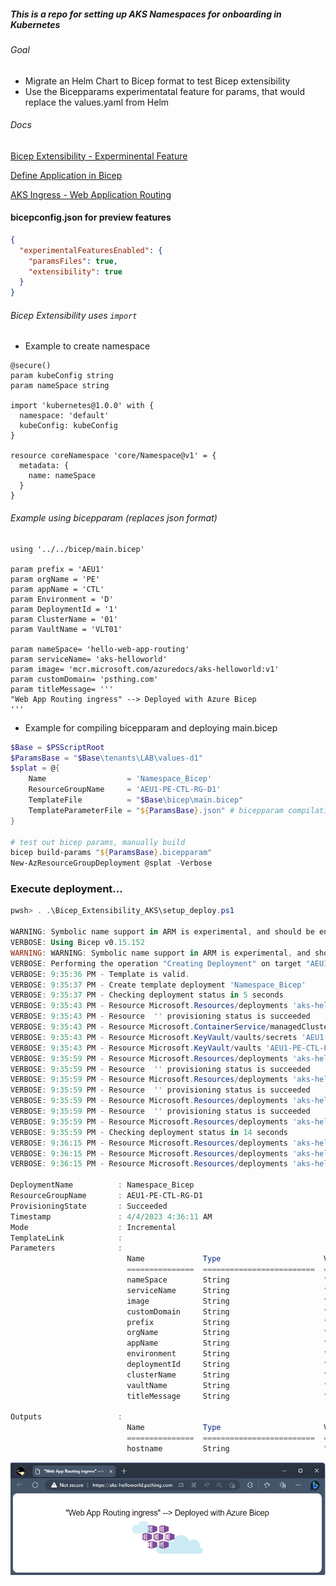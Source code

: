 ##### This is a repo for setting up AKS Namespaces for onboarding in Kubernetes

###### Goal
- Migrate an Helm Chart to Bicep format to test Bicep extensibility
- Use the Bicepparams experimentatal feature for params, that would replace the values.yaml from Helm 

###### Docs

[Bicep Extensibility - Experminental Feature](https://learn.microsoft.com/en-us/azure/azure-resource-manager/bicep/bicep-config#enable-experimental-features)

[Define Application in Bicep](https://learn.microsoft.com/en-us/azure/aks/learn/quick-kubernetes-deploy-bicep-extensibility-kubernetes-provider?tabs=PowerShell%2Cazure-powershell#add-the-application-definition)

[AKS Ingress - Web Application Routing](https://learn.microsoft.com/en-us/azure/aks/web-app-routing?tabs=with-osm)

#### bicepconfig.json for preview features
```json
{
  "experimentalFeaturesEnabled": {
    "paramsFiles": true,
    "extensibility": true
  }
}
```

###### Bicep Extensibility uses `import`

- Example to create namespace

```bicep
@secure()
param kubeConfig string
param nameSpace string

import 'kubernetes@1.0.0' with {
  namespace: 'default'
  kubeConfig: kubeConfig
}

resource coreNamespace 'core/Namespace@v1' = {
  metadata: {
    name: nameSpace
  }
}
```
###### Example using bicepparam (replaces json format)

```bicep
using '../../bicep/main.bicep'

param prefix = 'AEU1'
param orgName = 'PE'
param appName = 'CTL'
param Environment = 'D'
param DeploymentId = '1'
param ClusterName = '01'
param VaultName = 'VLT01'

param nameSpace= 'hello-web-app-routing'
param serviceName= 'aks-helloworld'
param image= 'mcr.microsoft.com/azuredocs/aks-helloworld:v1'
param customDomain= 'psthing.com'
param titleMessage= '''
"Web App Routing ingress" --> Deployed with Azure Bicep
'''
```
- Example for compiling bicepparam and deploying main.bicep

```powershell
$Base = $PSScriptRoot
$ParamsBase = "$Base\tenants\LAB\values-d1"
$splat = @{
    Name                  = 'Namespace_Bicep'
    ResourceGroupName     = 'AEU1-PE-CTL-RG-D1'
    TemplateFile          = "$Base\bicep\main.bicep"
    TemplateParameterFile = "${ParamsBase}.json" # bicepparam compilation not supported as yet
}

# test out bicep params, manually build
bicep build-params "${ParamsBase}.bicepparam"
New-AzResourceGroupDeployment @splat -Verbose
```

### Execute deployment...

```powershell
pwsh> . .\Bicep_Extensibility_AKS\setup_deploy.ps1

WARNING: Symbolic name support in ARM is experimental, and should be enabled for testing purposes only. Do not enable this setting for any production usage, or you may be unexpectedly broken at any time!
VERBOSE: Using Bicep v0.15.152
WARNING: WARNING: Symbolic name support in ARM is experimental, and should be enabled for testing purposes only. Do not enable this setting for any production usage, or you may be unexpectedly broken at any time!
VERBOSE: Performing the operation "Creating Deployment" on target "AEU1-PE-CTL-RG-D1".
VERBOSE: 9:35:36 PM - Template is valid.
VERBOSE: 9:35:37 PM - Create template deployment 'Namespace_Bicep'
VERBOSE: 9:35:37 PM - Checking deployment status in 5 seconds
VERBOSE: 9:35:43 PM - Resource Microsoft.Resources/deployments 'aks-helloworld-namespace' provisioning status is running
VERBOSE: 9:35:43 PM - Resource  '' provisioning status is succeeded
VERBOSE: 9:35:43 PM - Resource Microsoft.ContainerService/managedClusters 'AEU1-PE-CTL-D1-aks01' provisioning status is succeededVERBOSE: 9:35:43 PM - Resource Microsoft.ContainerService/managedClusters 'AEU1-PE-CTL-D1-aks01' provisioning status is succeeded
VERBOSE: 9:35:43 PM - Resource Microsoft.KeyVault/vaults/secrets 'AEU1-PE-CTL-P0-kvVLT01/aks-helloworld' provisioning status is succeeded
VERBOSE: 9:35:43 PM - Resource Microsoft.KeyVault/vaults 'AEU1-PE-CTL-P0-kvVLT01' provisioning status is succeededVERBOSE: 9:35:43 PM - Checking deployment status in 13 seconds
VERBOSE: 9:35:59 PM - Resource Microsoft.Resources/deployments 'aks-helloworld-deployment' provisioning status is running
VERBOSE: 9:35:59 PM - Resource  '' provisioning status is succeeded
VERBOSE: 9:35:59 PM - Resource Microsoft.Resources/deployments 'aks-helloworld-ingress' provisioning status is running
VERBOSE: 9:35:59 PM - Resource  '' provisioning status is succeeded
VERBOSE: 9:35:59 PM - Resource Microsoft.Resources/deployments 'aks-helloworld-service' provisioning status is running
VERBOSE: 9:35:59 PM - Resource  '' provisioning status is succeeded
VERBOSE: 9:35:59 PM - Resource Microsoft.Resources/deployments 'aks-helloworld-namespace' provisioning status is succeeded
VERBOSE: 9:35:59 PM - Checking deployment status in 14 seconds
VERBOSE: 9:36:15 PM - Resource Microsoft.Resources/deployments 'aks-helloworld-deployment' provisioning status is succeeded
VERBOSE: 9:36:15 PM - Resource Microsoft.Resources/deployments 'aks-helloworld-ingress' provisioning status is succeeded
VERBOSE: 9:36:15 PM - Resource Microsoft.Resources/deployments 'aks-helloworld-service' provisioning status is succeeded

DeploymentName          : Namespace_Bicep
ResourceGroupName       : AEU1-PE-CTL-RG-D1
ProvisioningState       : Succeeded
Timestamp               : 4/4/2023 4:36:11 AM
Mode                    : Incremental
TemplateLink            : 
Parameters              : 
                          Name             Type                       Value     
                          ===============  =========================  ==========
                          nameSpace        String                     "hello-web-app-routing"
                          serviceName      String                     "aks-helloworld"
                          image            String                     "mcr.microsoft.com/azuredocs/aks-helloworld:v1"
                          customDomain     String                     "psthing.com"
                          prefix           String                     "AEU1"
                          orgName          String                     "PE"
                          appName          String                     "CTL"
                          environment      String                     "D"
                          deploymentId     String                     "1"
                          clusterName      String                     "01"
                          vaultName        String                     "VLT01"
                          titleMessage     String                     "\"Web App Routing ingress\" --> Deployed with Azure Bicep\r\n"

Outputs                 : 
                          Name             Type                       Value
                          ===============  =========================  ==========
                          hostname         String                     "https://aks-helloworld.psthing.com"

```

![Deployed](./docs/deployed_image.png)